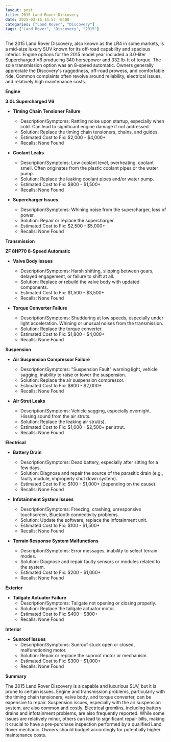 ```yaml
---
layout: post
title: 2015 Land Rover Discovery
date: 2025-03-16 14:57 -0400
categories: ["Land Rover", "Discovery"]
tags: ["Land Rover", "Discovery", "2015"]
---
```

The 2015 Land Rover Discovery, also known as the LR4 in some markets, is a mid-size luxury SUV known for its off-road capability and spacious interior. Engine options for the 2015 model year included a 3.0-liter Supercharged V6 producing 340 horsepower and 332 lb-ft of torque. The sole transmission option was an 8-speed automatic. Owners generally appreciate the Discovery's ruggedness, off-road prowess, and comfortable ride. Common complaints often revolve around reliability, electrical issues, and relatively high maintenance costs.

**Engine**

**3.0L Supercharged V6**

*   **Timing Chain Tensioner Failure**
    *   Description/Symptoms: Rattling noise upon startup, especially when cold. Can lead to significant engine damage if not addressed.
    *   Solution: Replace the timing chain tensioners, chains, and guides.
    *   Estimated Cost to Fix: $2,000 - $4,000+
    *   Recalls: None Found

*   **Coolant Leaks**
    *   Description/Symptoms: Low coolant level, overheating, coolant smell. Often originates from the plastic coolant pipes or the water pump.
    *   Solution: Replace the leaking coolant pipes and/or water pump.
    *   Estimated Cost to Fix: $800 - $1,500+
    *   Recalls: None Found

*   **Supercharger Issues**
    *   Description/Symptoms: Whining noise from the supercharger, loss of power.
    *   Solution: Repair or replace the supercharger.
    *   Estimated Cost to Fix: $2,500 - $5,000+
    *   Recalls: None Found

**Transmission**

**ZF 8HP70 8-Speed Automatic**

*   **Valve Body Issues**
    *   Description/Symptoms: Harsh shifting, slipping between gears, delayed engagement, or failure to shift at all.
    *   Solution: Replace or rebuild the valve body with updated components.
    *   Estimated Cost to Fix: $1,500 - $3,500+
    *   Recalls: None Found

*   **Torque Converter Failure**
    *   Description/Symptoms: Shuddering at low speeds, especially under light acceleration. Whining or unusual noises from the transmission.
    *   Solution: Replace the torque converter.
    *   Estimated Cost to Fix: $1,800 - $4,000+
    *   Recalls: None Found

**Suspension**

*   **Air Suspension Compressor Failure**
    *   Description/Symptoms: "Suspension Fault" warning light, vehicle sagging, inability to raise or lower the suspension.
    *   Solution: Replace the air suspension compressor.
    *   Estimated Cost to Fix: $800 - $2,000+
    *   Recalls: None Found

*   **Air Strut Leaks**
    *   Description/Symptoms: Vehicle sagging, especially overnight. Hissing sound from the air struts.
    *   Solution: Replace the leaking air strut(s).
    *   Estimated Cost to Fix: $1,000 - $2,500+ per strut.
    *   Recalls: None Found

**Electrical**

*   **Battery Drain**
    *   Description/Symptoms: Dead battery, especially after sitting for a few days.
    *   Solution: Diagnose and repair the source of the parasitic drain (e.g., faulty module, improperly shut down system).
    *   Estimated Cost to Fix: $100 - $1,000+ (depending on the cause).
    *   Recalls: None Found

*   **Infotainment System Issues**
    *   Description/Symptoms: Freezing, crashing, unresponsive touchscreen, Bluetooth connectivity problems.
    *   Solution: Update the software, replace the infotainment unit.
    *   Estimated Cost to Fix: $100 - $1,500+
    *   Recalls: None Found

*   **Terrain Response System Malfunctions**
    *   Description/Symptoms: Error messages, inability to select terrain modes.
    *   Solution: Diagnose and repair faulty sensors or modules related to the system.
    *   Estimated Cost to Fix: $200 - $1,000+
    *   Recalls: None Found

**Exterior**

*   **Tailgate Actuator Failure**
    *   Description/Symptoms: Tailgate not opening or closing properly.
    *   Solution: Replace the tailgate actuator motor.
    *   Estimated Cost to Fix: $400 - $800+
    *   Recalls: None Found

**Interior**

*   **Sunroof Issues**
    *   Description/Symptoms: Sunroof stuck open or closed, malfunctioning motor.
    *   Solution: Repair or replace the sunroof motor or mechanism.
    *   Estimated Cost to Fix: $300 - $1,000+
    *   Recalls: None Found

**Summary**

The 2015 Land Rover Discovery is a capable and luxurious SUV, but it is prone to certain issues. Engine and transmission problems, particularly with the timing chain tensioners, valve body, and torque converter, can be expensive to repair. Suspension issues, especially with the air suspension system, are also common and costly. Electrical gremlins, including battery drains and infotainment problems, are also frequently reported. While some issues are relatively minor, others can lead to significant repair bills, making it crucial to have a pre-purchase inspection performed by a qualified Land Rover mechanic. Owners should budget accordingly for potentially higher maintenance costs.

